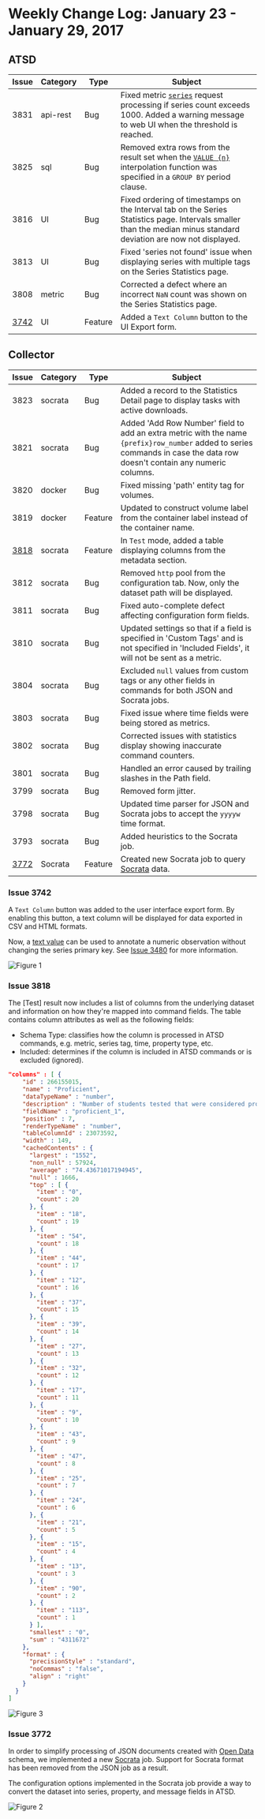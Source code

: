 # Weekly Change Log: January 23 - January 29, 2017

## ATSD

| Issue| Category    | Type    | Subject                                                                              |
|------|-------------|---------|--------------------------------------------------------------------------------------|
| 3831 | api-rest    | Bug     | Fixed metric [`series`](../../api/meta/entity/get.md#entity-get) request processing if series count exceeds 1000. Added a warning message to web UI when the threshold is reached. |
| 3825 | sql         | Bug     | Removed extra rows from the result set when the [`VALUE {n}`](../../sql/examples/interpolate-extend.md#interpolate-with-extend) interpolation function was specified in a `GROUP BY` period clause. |
| 3816 | UI          | Bug     | Fixed ordering of timestamps on the Interval tab on the Series Statistics page. Intervals smaller than the median minus standard deviation are now not displayed. |
| 3813 | UI          | Bug     | Fixed 'series not found' issue when displaying series with multiple tags on the Series Statistics page. |
| 3808 | metric      | Bug     | Corrected a defect where an incorrect `NaN` count was shown on the Series Statistics page. |
| [3742](#issue-3742) | UI          | Feature | Added a `Text Column` button to the UI Export form. |

## Collector

| Issue| Category    | Type    | Subject                                                                              |
|------|-------------|---------|--------------------------------------------------------------------------------------|
| 3823 | socrata     | Bug     | Added a record to the Statistics Detail page to display tasks with active downloads. |
| 3821 | socrata     | Bug     | Added 'Add Row Number' field to add an extra metric with the name `{prefix}row_number` added to series commands in case the data row doesn't contain any numeric columns. |
| 3820 | docker      | Bug     | Fixed missing 'path' entity tag for volumes. |
| 3819 | docker      | Feature     | Updated to construct volume label from the container label instead of the container name. |
| [3818](#issue-3818) | socrata     | Feature | In `Test` mode, added a table displaying columns from the metadata section. |
| 3812 | socrata     | Bug     | Removed `http` pool from the configuration tab. Now, only the dataset path will be displayed. |
| 3811 | socrata     | Bug     | Fixed auto-complete defect affecting configuration form fields. |
| 3810 | socrata     | Bug     | Updated settings so that if a field is specified in 'Custom Tags' and is not specified in 'Included Fields', it will not be sent as a metric.|
| 3804 | socrata     | Bug     | Excluded `null` values from custom tags or any other fields in commands for both JSON and Socrata jobs. |
| 3803 | socrata     | Bug     | Fixed issue where time fields were being stored as metrics. |
| 3802 | socrata     | Bug     | Corrected issues with statistics display showing inaccurate command counters. |
| 3801 | socrata     | Bug     | Handled an error caused by trailing slashes in the Path field. |
| 3799 | socrata     | Bug     | Removed form jitter. |
| 3798 | socrata     | Bug     | Updated time parser for JSON and Socrata jobs to accept the `yyyyw` time format. |
| 3793 | socrata     | Bug     | Added heuristics to the Socrata job. |
| [3772](#issue-3772) | Socrata     | Feature | Created new Socrata job to query [Socrata](https://socrata.com/) data. |

### Issue 3742

A `Text Column` button was added to the user interface export form. By enabling this button, a text column will be displayed for data exported in CSV and HTML formats.

Now, a [text value](../../api/network/series.md#series-tags-text-value-messages) can be used to annotate a numeric observation without changing the series primary key. See
[Issue 3480](../../changelogs/2017_02#issue-3480) for more information.

![Figure 1](Images/Figure1.png)

### Issue 3818

The [Test] result now includes a list of columns from the underlying dataset and information on how they're mapped into command fields. The table contains column attributes as well as the following fields:

* Schema Type: classifies how the column is processed in ATSD commands, e.g. metric, series tag, time, property type, etc.
* Included: determines if the column is included in ATSD commands or is excluded (ignored).

```json
"columns" : [ {
    "id" : 266155015,
    "name" : "Proficient",
    "dataTypeName" : "number",
    "description" : "Number of students tested that were considered proficient - meeting standard score metric associated with the grade and content.  A null value identified by SCS (small cell size) indicates data was redacted to ensure privacy standards where met.",
    "fieldName" : "proficient_1",
    "position" : 7,
    "renderTypeName" : "number",
    "tableColumnId" : 23073592,
    "width" : 149,
    "cachedContents" : {
      "largest" : "1552",
      "non_null" : 57924,
      "average" : "74.43671017194945",
      "null" : 1666,
      "top" : [ {
        "item" : "0",
        "count" : 20
      }, {
        "item" : "18",
        "count" : 19
      }, {
        "item" : "54",
        "count" : 18
      }, {
        "item" : "44",
        "count" : 17
      }, {
        "item" : "12",
        "count" : 16
      }, {
        "item" : "37",
        "count" : 15
      }, {
        "item" : "39",
        "count" : 14
      }, {
        "item" : "27",
        "count" : 13
      }, {
        "item" : "32",
        "count" : 12
      }, {
        "item" : "17",
        "count" : 11
      }, {
        "item" : "9",
        "count" : 10
      }, {
        "item" : "43",
        "count" : 9
      }, {
        "item" : "47",
        "count" : 8
      }, {
        "item" : "25",
        "count" : 7
      }, {
        "item" : "24",
        "count" : 6
      }, {
        "item" : "21",
        "count" : 5
      }, {
        "item" : "15",
        "count" : 4
      }, {
        "item" : "13",
        "count" : 3
      }, {
        "item" : "90",
        "count" : 2
      }, {
        "item" : "113",
        "count" : 1
      } ],
      "smallest" : "0",
      "sum" : "4311672"
    },
    "format" : {
      "precisionStyle" : "standard",
      "noCommas" : "false",
      "align" : "right"
    }
  }
]
```

![Figure 3](Images/Figure3.png)

### Issue 3772

In order to simplify processing of JSON documents created with [Open Data](https://project-open-data.cio.gov/v1.1/schema/) schema, we implemented a new [Socrata](https://github.com/axibase/axibase-collector/blob/master/jobs/socrata.md) job. Support for Socrata format has been removed from the JSON job as a result.

The configuration options implemented in the Socrata job provide a way to convert the dataset into series, property, and message fields in ATSD.

![Figure 2](Images/Figure2.png)
